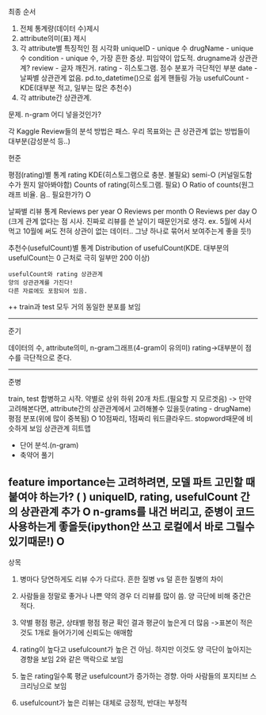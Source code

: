 최종 순서
1. 전체 통계량(데이터 수)제시
2. attribute의미(표) 제시
3. 각 attribute별 특징적인 점 시각화
    uniqueID    - unique 수
    drugName    - unique 수
    condition   - unique 수, 가장 흔한 증상. 피임약이 압도적. drugname과 상관관계?
    review      - 글자 깨진거.
    rating      - 히스토그램. 점수 분포가 극단적인 부분
    date        - 날짜별 상관관계 없음. pd.to_datetime()으로 쉽게 핸들링 가능
    usefulCount - KDE(대부분 적고, 일부는 많은 추천수)
4. 각 attribute간 상관관계.


문제. n-gram 어디 넣을것인가?

각 Kaggle Review들의 분석 방법은 패스.
우리 목표와는 큰 상관관계 없는 방법들이 대부분(감성분석 등..)

현준

평점(rating)별 통계
    rating KDE(히스토그램으로 충분. 불필요) semi-O (커널밀도함수가 뭔지 알아봐야함)
    Counts of rating(히스토그램. 필요) O
    Ratio of counts(원그래프 비율. 음.. 필요한가?) O

날짜별 리뷰 통계
    Reviews per year O
    Reviews per month O
    Reviews per day O
    (크게 관계 없다는 점 시사. 진짜로 리뷰를 쓴 날이기 때문인거로 생각. ex. 5월에 사서 먹고 10월에 써도 전혀 상관이 없는 데이터.. 그냥 하나로 묶어서 보여주는게 좋을 듯!)

추천수(usefulCount)별 통계
    Distribution of usefulCount(KDE. 대부분의 usefulCount는 0 근처로 극히 일부만 200 이상)

    usefulCount와 rating 상관관계
    양의 상관관계를 가진다!
    다른 자료에도 포함되어 있음.

++ train과 test 모두 거의 동일한 분포를 보임

----------------------------------------

준기

데이터의 수, attribute의미, n-gram그래프(4-gram이 유의미)
rating->대부분이 점수를 극단적으로 준다.

----------------------------------------

준병

train, test 합병하고 시작.
약별로 상위 하위 20개 차트.(필요할 지 모르겟음) -> 만약 고려해본다면, attribute간의 상관관계에서 고려해볼수 있을듯(rating - drugName)
평점 분포(위에 많이 중복됨) O
10점짜리, 1점짜리 워드클라우드. stopword때문에 비슷하게 보임
상관관계 히트맵
 - 단어 분석.(n-gram)
 - 축약어 풀기

feature importance는 고려하려면, 모델 파트 고민할 때 붙여야 하는가? ( )
uniqueID, rating, usefulCount 간의 상관관계 추가 O
n-grams를 내건 버리고, 준병이 코드 사용하는게 좋을듯(ipython안 쓰고 로컬에서 바로 그릴수있기때문!) O
----------------------------------------

상목
1. 병마다 당연하게도 리뷰 수가 다르다. 흔한 질병 vs 덜 흔한 질병의 차이

2. 사람들을 정말로 좋거나 나쁜 약의 경우 더 리뷰를 많이 씀.
	양 극단에 비해 중간은 적다.

3. 약별 평점 평균, 상태별 평점 평균 확인 결과 평균이 높은게 더 많음
->표본이 적은 것도 1개로 들어가기에 신뢰도는 애매함

4. rating이 높다고 usefulcount가 높은 건 아님. 하지만 이것도 양 극단이 높아지는 경향을 보임
	2와 같은 맥락으로 보임

5. 높은 rating일수록 평균 usefulcount가 증가하는 경향. 아마 사람들의 포지티브 스크리닝으로 보임

6. usefulcount가 높은 리뷰는 대체로 긍정적, 반대는 부정적